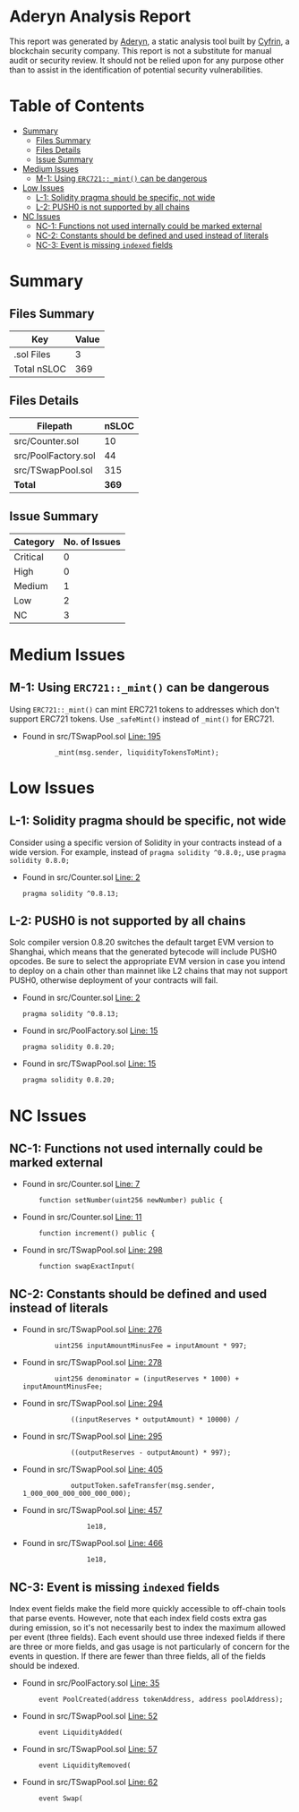 # Aderyn Analysis Report

This report was generated by [Aderyn](https://github.com/Cyfrin/aderyn), a static analysis tool built by [Cyfrin](https://cyfrin.io), a blockchain security company. This report is not a substitute for manual audit or security review. It should not be relied upon for any purpose other than to assist in the identification of potential security vulnerabilities.
# Table of Contents

- [Summary](#summary)
  - [Files Summary](#files-summary)
  - [Files Details](#files-details)
  - [Issue Summary](#issue-summary)
- [Medium Issues](#medium-issues)
  - [M-1: Using `ERC721::_mint()` can be dangerous](#m-1-using-erc721mint-can-be-dangerous)
- [Low Issues](#low-issues)
  - [L-1: Solidity pragma should be specific, not wide](#l-1-solidity-pragma-should-be-specific-not-wide)
  - [L-2: PUSH0 is not supported by all chains](#l-2-push0-is-not-supported-by-all-chains)
- [NC Issues](#nc-issues)
  - [NC-1: Functions not used internally could be marked external](#nc-1-functions-not-used-internally-could-be-marked-external)
  - [NC-2: Constants should be defined and used instead of literals](#nc-2-constants-should-be-defined-and-used-instead-of-literals)
  - [NC-3: Event is missing `indexed` fields](#nc-3-event-is-missing-indexed-fields)


# Summary

## Files Summary

| Key | Value |
| --- | --- |
| .sol Files | 3 |
| Total nSLOC | 369 |


## Files Details

| Filepath | nSLOC |
| --- | --- |
| src/Counter.sol | 10 |
| src/PoolFactory.sol | 44 |
| src/TSwapPool.sol | 315 |
| **Total** | **369** |


## Issue Summary

| Category | No. of Issues |
| --- | --- |
| Critical | 0 |
| High | 0 |
| Medium | 1 |
| Low | 2 |
| NC | 3 |


# Medium Issues

## M-1: Using `ERC721::_mint()` can be dangerous

Using `ERC721::_mint()` can mint ERC721 tokens to addresses which don't support ERC721 tokens. Use `_safeMint()` instead of `_mint()` for ERC721.

- Found in src/TSwapPool.sol [Line: 195](src/TSwapPool.sol#L195)

	```solidity
	        _mint(msg.sender, liquidityTokensToMint);
	```



# Low Issues

## L-1: Solidity pragma should be specific, not wide

Consider using a specific version of Solidity in your contracts instead of a wide version. For example, instead of `pragma solidity ^0.8.0;`, use `pragma solidity 0.8.0;`

- Found in src/Counter.sol [Line: 2](src/Counter.sol#L2)

	```solidity
	pragma solidity ^0.8.13;
	```



## L-2: PUSH0 is not supported by all chains

Solc compiler version 0.8.20 switches the default target EVM version to Shanghai, which means that the generated bytecode will include PUSH0 opcodes. Be sure to select the appropriate EVM version in case you intend to deploy on a chain other than mainnet like L2 chains that may not support PUSH0, otherwise deployment of your contracts will fail.

- Found in src/Counter.sol [Line: 2](src/Counter.sol#L2)

	```solidity
	pragma solidity ^0.8.13;
	```

- Found in src/PoolFactory.sol [Line: 15](src/PoolFactory.sol#L15)

	```solidity
	pragma solidity 0.8.20;
	```

- Found in src/TSwapPool.sol [Line: 15](src/TSwapPool.sol#L15)

	```solidity
	pragma solidity 0.8.20;
	```



# NC Issues

## NC-1: Functions not used internally could be marked external



- Found in src/Counter.sol [Line: 7](src/Counter.sol#L7)

	```solidity
	    function setNumber(uint256 newNumber) public {
	```

- Found in src/Counter.sol [Line: 11](src/Counter.sol#L11)

	```solidity
	    function increment() public {
	```

- Found in src/TSwapPool.sol [Line: 298](src/TSwapPool.sol#L298)

	```solidity
	    function swapExactInput(
	```



## NC-2: Constants should be defined and used instead of literals



- Found in src/TSwapPool.sol [Line: 276](src/TSwapPool.sol#L276)

	```solidity
	        uint256 inputAmountMinusFee = inputAmount * 997;
	```

- Found in src/TSwapPool.sol [Line: 278](src/TSwapPool.sol#L278)

	```solidity
	        uint256 denominator = (inputReserves * 1000) + inputAmountMinusFee;
	```

- Found in src/TSwapPool.sol [Line: 294](src/TSwapPool.sol#L294)

	```solidity
	            ((inputReserves * outputAmount) * 10000) /
	```

- Found in src/TSwapPool.sol [Line: 295](src/TSwapPool.sol#L295)

	```solidity
	            ((outputReserves - outputAmount) * 997);
	```

- Found in src/TSwapPool.sol [Line: 405](src/TSwapPool.sol#L405)

	```solidity
	            outputToken.safeTransfer(msg.sender, 1_000_000_000_000_000_000);
	```

- Found in src/TSwapPool.sol [Line: 457](src/TSwapPool.sol#L457)

	```solidity
	                1e18,
	```

- Found in src/TSwapPool.sol [Line: 466](src/TSwapPool.sol#L466)

	```solidity
	                1e18,
	```



## NC-3: Event is missing `indexed` fields

Index event fields make the field more quickly accessible to off-chain tools that parse events. However, note that each index field costs extra gas during emission, so it's not necessarily best to index the maximum allowed per event (three fields). Each event should use three indexed fields if there are three or more fields, and gas usage is not particularly of concern for the events in question. If there are fewer than three fields, all of the fields should be indexed.

- Found in src/PoolFactory.sol [Line: 35](src/PoolFactory.sol#L35)

	```solidity
	    event PoolCreated(address tokenAddress, address poolAddress);
	```

- Found in src/TSwapPool.sol [Line: 52](src/TSwapPool.sol#L52)

	```solidity
	    event LiquidityAdded(
	```

- Found in src/TSwapPool.sol [Line: 57](src/TSwapPool.sol#L57)

	```solidity
	    event LiquidityRemoved(
	```

- Found in src/TSwapPool.sol [Line: 62](src/TSwapPool.sol#L62)

	```solidity
	    event Swap(
	```



